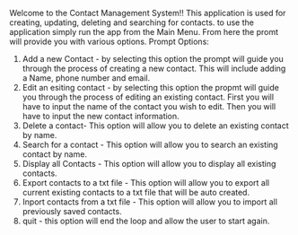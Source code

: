 Welcome to the Contact Management System!!
This application is used for creating, updating, deleting and searching for contacts.
to use the application simply run the app from the Main Menu. From here the promt will provide you with various options.
Prompt Options: 
1. Add a new Contact - by selecting this option the prompt will guide you through the process of creating a new contact. This will include adding a Name, phone number and email.
2. Edit an esiting contact - by selecting this option the propmt will guide you through the process of editing an existing contact. First you will have to input the name of the contact you wish to edit. Then you will have to input the new contact information.
3. Delete a contact- This option will allow you to delete an existing contact by name.
4. Search for a contact - This option will allow you to search an existing contact by name. 
5. Display all Contacts - This option will allow you to display all existing contacts. 
6. Export contacts to a txt file - This option will allow you to export all current existing contacts to a txt file that will be auto created.
7. Inport contacts from a txt file - This option will allow you to import all previously saved contacts.
8. quit - this option will end the loop and allow the user to start again. 
